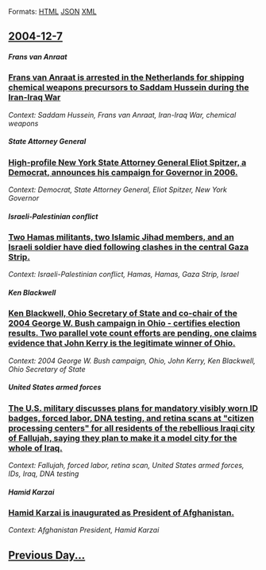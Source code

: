 
Formats: [HTML](2004/12/7/index.html)  [JSON](2004/12/7/index.json)  [XML](2004/12/7/index.xml)  

## [2004-12-7](/news/2004/12/7/index.md)

##### Frans van Anraat
### [ Frans van Anraat is arrested in the Netherlands for shipping chemical weapons precursors to Saddam Hussein during the Iran-Iraq War ](/news/2004/12/7/frans-van-anraat-is-arrested-in-the-netherlands-for-shipping-chemical-weapons-precursors-to-saddam-hussein-during-the-iranairaq-war.md)
_Context: Saddam Hussein, Frans van Anraat, Iran-Iraq War, chemical weapons_

##### State Attorney General
### [ High-profile New York State Attorney General Eliot Spitzer, a Democrat, announces his campaign for Governor in 2006. ](/news/2004/12/7/high-profile-new-york-state-attorney-general-eliot-spitzer-a-democrat-announces-his-campaign-for-governor-in-2006.md)
_Context: Democrat, State Attorney General, Eliot Spitzer, New York Governor_

##### Israeli-Palestinian conflict
### [ Two Hamas militants, two Islamic Jihad members, and an Israeli soldier have died following clashes in the central Gaza Strip. ](/news/2004/12/7/two-hamas-militants-two-islamic-jihad-members-and-an-israeli-soldier-have-died-following-clashes-in-the-central-gaza-strip.md)
_Context: Israeli-Palestinian conflict, Hamas, Hamas, Gaza Strip, Israel_

##### Ken Blackwell
### [ Ken Blackwell, Ohio Secretary of State and co-chair of the 2004 George W. Bush campaign in Ohio - certifies election results. Two parallel vote count efforts are pending, one claims evidence that John Kerry is the legitimate winner of Ohio. ](/news/2004/12/7/ken-blackwell-ohio-secretary-of-state-and-co-chair-of-the-2004-george-w-bush-campaign-in-ohio-a-certifies-election-results-two-paralle.md)
_Context: 2004 George W. Bush campaign, Ohio, John Kerry, Ken Blackwell, Ohio Secretary of State_

##### United States armed forces
### [ The U.S. military discusses plans for mandatory visibly worn ID badges, forced labor, DNA testing, and retina scans at "citizen processing centers" for all residents of the rebellious Iraqi city of Fallujah, saying they plan to make it a model city for the whole of Iraq. ](/news/2004/12/7/the-u-s-military-discusses-plans-for-mandatory-visibly-worn-id-badges-forced-labor-dna-testing-and-retina-scans-at-citizen-processing.md)
_Context: Fallujah, forced labor, retina scan, United States armed forces, IDs, Iraq, DNA testing_

##### Hamid Karzai
### [ Hamid Karzai is inaugurated as President of Afghanistan. ](/news/2004/12/7/hamid-karzai-is-inaugurated-as-president-of-afghanistan.md)
_Context: Afghanistan President, Hamid Karzai_

## [Previous Day...](/news/2004/12/6/index.md)

